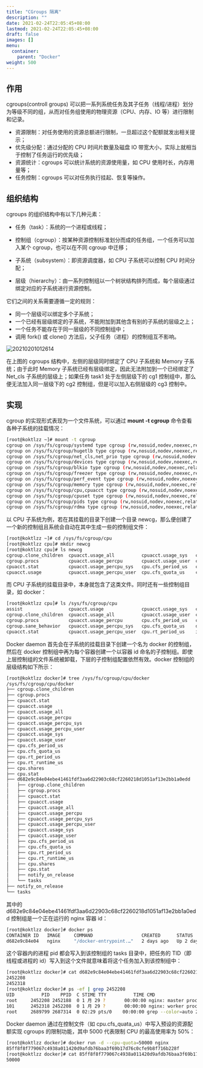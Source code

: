 ```yaml
---
title: "CGroups 隔离"
description: ""
date: 2021-02-24T22:05:45+08:00
lastmod: 2021-02-24T22:05:45+08:00
draft: false
images: []
menu:
  container:
    parent: "Docker"
weight: 500
---
```


## 作用

cgroups(controll groups) 可以把一系列系统任务及其子任务（线程/进程）划分为等级不同的组，从而对任务组使用的物理资源（CPU、内存、IO 等）进行限制和记录。

- 资源限制：对任务使用的资源总额进行限制，一旦超过这个配额就发出相关提示；
- 优先级分配：通过分配的 CPU 时间片数量及磁盘 IO 带宽大小，实际上就相当于控制了任务运行的优先级；
- 资源统计：cgroups 可以统计系统的资源使用量，如 CPU 使用时长，内存用量等；
- 任务控制：cgroups 可以对任务执行挂起、恢复等操作。

## 组织结构

cgroups 的组织结构中有以下几种元素：

- 任务（task）：系统的一个进程或线程；

- 控制组（cgroup）：按某种资源控制标准划分而成的任务组，一个任务可以加入某个 cgroup，也可以在不同 cgroup 中迁移；

- 子系统（subsystem）：即资源调度器，如 CPU 子系统可以控制 CPU 时间分配；

- 层级（hierarchy）：由一系列控制组以一个树状结构排列而成，每个层级通过绑定对应的子系统进行资源控制。

它们之间的关系需要遵循一定的规则：

- 同一个层级可以绑定多个子系统；
- 一个已经有层级绑定的子系统，不能附加到其他含有别的子系统的层级之上；
- 一个任务不能存在于同一层级的不同控制组中；
- 调用 fork() 或 clone() 方法后，父子任务（进程）的控制组互不影响。

![20210201012614](https://cdn.jsdelivr.net/gh/koktlzz/ImgBed@master/20210201012614.png)

在上图的 cgroups 结构中，左侧的层级同时绑定了 CPU 子系统和 Memory 子系统；由于此时 Memory 子系统已经有层级绑定，因此无法附加到一个已经绑定了 Net_cls 子系统的层级上；如果任务 task1 处于左侧层级下的 cg1 控制组中，那么便无法加入同一层级下的 cg2 控制组，但是可以加入右侧层级的 cg3 控制中。

## 实现

cgroup 的实现形式表现为一个文件系统，可以通过 **mount -t cgroup** 命令查看各种子系统的挂载情况：

```bash
[root@koktlzz ~]# mount -t cgroup
cgroup on /sys/fs/cgroup/systemd type cgroup (rw,nosuid,nodev,noexec,relatime,xattr,release_agent=/usr/lib/systemd/systemd-cgroups-agent,name=systemd)
cgroup on /sys/fs/cgroup/hugetlb type cgroup (rw,nosuid,nodev,noexec,relatime,hugetlb)
cgroup on /sys/fs/cgroup/net_cls,net_prio type cgroup (rw,nosuid,nodev,noexec,relatime,net_cls,net_prio)
cgroup on /sys/fs/cgroup/devices type cgroup (rw,nosuid,nodev,noexec,relatime,devices)
cgroup on /sys/fs/cgroup/blkio type cgroup (rw,nosuid,nodev,noexec,relatime,blkio)
cgroup on /sys/fs/cgroup/freezer type cgroup (rw,nosuid,nodev,noexec,relatime,freezer)
cgroup on /sys/fs/cgroup/perf_event type cgroup (rw,nosuid,nodev,noexec,relatime,perf_event)
cgroup on /sys/fs/cgroup/memory type cgroup (rw,nosuid,nodev,noexec,relatime,memory)
cgroup on /sys/fs/cgroup/cpu,cpuacct type cgroup (rw,nosuid,nodev,noexec,relatime,cpu,cpuacct)
cgroup on /sys/fs/cgroup/cpuset type cgroup (rw,nosuid,nodev,noexec,relatime,cpuset)
cgroup on /sys/fs/cgroup/pids type cgroup (rw,nosuid,nodev,noexec,relatime,pids)
cgroup on /sys/fs/cgroup/rdma type cgroup (rw,nosuid,nodev,noexec,relatime,rdma)
```

以 CPU 子系统为例，若在其挂载的目录下创建一个目录 newcg，那么便创建了一个新的控制组且系统会自动在其中生成一些的控制组文件：

```bash
[root@koktlzz ~]# cd /sys/fs/cgroup/cpu
[root@koktlzz cpu]# mkdir newcg
[root@koktlzz cpu]# ls newcg
cgroup.clone_children  cpuacct.usage_all          cpuacct.usage_sys   cpu.rt_period_us   notify_on_release
cgroup.procs           cpuacct.usage_percpu       cpuacct.usage_user  cpu.rt_runtime_us  tasks
cpuacct.stat           cpuacct.usage_percpu_sys   cpu.cfs_period_us   cpu.shares
cpuacct.usage          cpuacct.usage_percpu_user  cpu.cfs_quota_us    cpu.stat
```

而 CPU 子系统的挂载目录中，本身就包含了这类文件。同时还有一些控制组目录，如 docker：

```bash
[root@koktlzz cpu]# ls /sys/fs/cgroup/cpu
assist                 cpuacct.usage              cpuacct.usage_sys   cpu.rt_runtime_us  newcg              user.slice
cgroup.clone_children  cpuacct.usage_all          cpuacct.usage_user  cpu.shares         notify_on_release
cgroup.procs           cpuacct.usage_percpu       cpu.cfs_period_us   cpu.stat           release_agent
cgroup.sane_behavior   cpuacct.usage_percpu_sys   cpu.cfs_quota_us    docker             system.slice
cpuacct.stat           cpuacct.usage_percpu_user  cpu.rt_period_us    init.scope         tasks
```

Docker daemon 首先会在子系统的挂载目录下创建一个名为 docker 的控制组，然后在 docker 控制组中再为每个容器创建一个以容器 id 命名的子控制组。即使上层控制组的文件系统被卸载，下层的子控制组配置依然有效。docker 控制组的层级结构如下所示：

```bash
[root@koktlzz docker]# tree /sys/fs/cgroup/cpu/docker
/sys/fs/cgroup/cpu/docker
├── cgroup.clone_children
├── cgroup.procs
├── cpuacct.stat
├── cpuacct.usage
├── cpuacct.usage_all
├── cpuacct.usage_percpu
├── cpuacct.usage_percpu_sys
├── cpuacct.usage_percpu_user
├── cpuacct.usage_sys
├── cpuacct.usage_user
├── cpu.cfs_period_us
├── cpu.cfs_quota_us
├── cpu.rt_period_us
├── cpu.rt_runtime_us
├── cpu.shares
├── cpu.stat
├── d682e9c84e04ebe41461fdf3aa6d22903c68cf2260218d1051af13e2bb1a0edd
│   ├── cgroup.clone_children
│   ├── cgroup.procs
│   ├── cpuacct.stat
│   ├── cpuacct.usage
│   ├── cpuacct.usage_all
│   ├── cpuacct.usage_percpu
│   ├── cpuacct.usage_percpu_sys
│   ├── cpuacct.usage_percpu_user
│   ├── cpuacct.usage_sys
│   ├── cpuacct.usage_user
│   ├── cpu.cfs_period_us
│   ├── cpu.cfs_quota_us
│   ├── cpu.rt_period_us
│   ├── cpu.rt_runtime_us
│   ├── cpu.shares
│   ├── cpu.stat
│   ├── notify_on_release
│   └── tasks
├── notify_on_release
└── tasks
```

其中的 d682e9c84e04ebe41461fdf3aa6d22903c68cf2260218d1051af13e2bb1a0edd 控制组是一个正在运行的 nginx 容器 id：

```bash
[root@koktlzz docker]# docker ps
CONTAINER ID   IMAGE     COMMAND                  CREATED      STATUS      PORTS                NAMES
d682e9c84e04   nginx     "/docker-entrypoint.…"   2 days ago   Up 2 days   0.0.0.0:80->80/tcp   nginx
```

这个容器内的进程 pid 都会写入到该控制组的 tasks 目录中，把任务的 TID（即线程或进程的 id）写入到这个文件就意味着将这个任务加入到该控制组中：

```bash
[root@koktlzz docker]# cat d682e9c84e04ebe41461fdf3aa6d22903c68cf2260218d1051af13e2bb1a0edd/tasks
2452208
2452318
[root@koktlzz docker]# ps -ef | grep 2452208
UID          PID    PPID  C STIME TTY          TIME CMD
root     2452208 2452188  0 1 月 29 ?       00:00:00 nginx: master process nginx -g daemon off;
101      2452318 2452208  0 1 月 29 ?       00:00:00 nginx: worker process
root     2689799 2687314  0 02:29 pts/0    00:00:00 grep --color=auto 2452208
```

Docker daemon 通过在控制文件（如 cpu.cfs_quata_us）中写入预设的资源配额实现 cgroups 的限制功能，其中 5000 代表限制 CPU 的最高使用率为 50%：

```bash
[root@koktlzz docker]# docker run -d --cpu-quota=50000 nginx
85ff8f8f779067c4938a011420d9afdb76baa3f69b17d76c0cfe9b8f716b228f
[root@koktlzz docker]# cat 85ff8f8f779067c4938a011420d9afdb76baa3f69b17d76c0cfe9b8f716b228f/cpu.cfs_quota_us
50000
```
